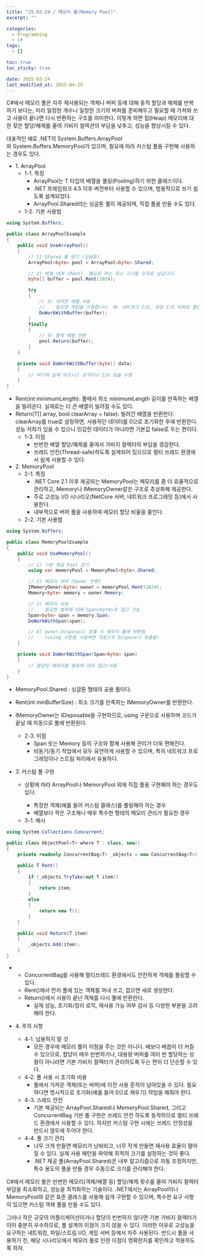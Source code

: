 ```yaml
---
title: "25.03.24 / 메모리 풀(Memory Pool)"
excerpt: ""

categories:
  - Programming
  - C#
tags:
  - []

toc: true
toc_sticky: true

date: 2025-03-24
last_modified_at: 2025-04-29
---
```


C#에서 메모리 풀은 자주 재사용되는 객체나 버퍼 등에 대해 동적 할당과 해제를 반복하기 보다는, 미리 일정한 개수나 일정한 크기의 버퍼를 준비해두고 필요할 때 가져와 쓰고 사용이 끝나면 다시 반환하는 구조를 의미한다. 이렇게 하면 힙(Heap) 메모리에 대한 잦은 할당/해제를 줄여 가비지 컬렉션의 부담을 낮추고, 성능을 향상시킬 수 있다.

대표적인 예로 .NET의 System.Buffers.ArrayPool<T>와 System.Buffers.MemoryPool<T>가 있으며, 필요에 따라 커스텀 풀을 구현해 사용하는 경우도 있다.

- 1\. ArrayPool
  - 1-1. 특징
    - ArrayPool<T>는 T 타입의 배열을 풀링(Pooling)하기 위한 클래스이다.
    - .NET 프레임워크 4.5 이후 버전부터 사용할 수 있으며, 범용적으로 쓰기 쉽도록 설계되었다.
    - ArrayPool<T>.Shared라는 싱글톤 풀이 제공되며, 직접 풀을 만들 수도 있다.
  - 1-2. 기본 사용법

```csharp
using System.Buffers;

public class ArrayPoolExample
{
    public void UseArrayPool()
    {
        // 1) Shared 풀 얻기 (싱글톤)
        ArrayPool<byte> pool = ArrayPool<byte>.Shared;

        // 2) 배열 대여 (Rent). 필요로 하는 최소 크기를 인자로 넘깁니다.
        byte[] buffer = pool.Rent(1024);

        try
        {
            // 3) 대여한 배열 사용
            //    필요한 작업을 수행합니다. 예: 네트워크 I/O, 파일 I/O 버퍼로 활용 등
            DoWorkWithBuffer(buffer);
        }
        finally
        {
            // 4) 풀에 배열 반환
            pool.Return(buffer);
        }
    }

    private void DoWorkWithBuffer(byte[] data)
    {
        // 여기에 실제 비즈니스 로직이나 I/O 등을 수행
    }
}
```

- Rent(int minimumLength): 풀에서 최소 minimumLength 길이를 만족하는 배열을 빌려온다. 실제로는 더 큰 배열이 빌려질 수도 있다.
- Return(T\[\] array, bool clearArray = false): 빌려간 배열을 반환한다. clearArray를 true로 설정하면, 사용하던 데이터를 0으로 초기화한 후에 반환한다. 성능 저하가 있을 수 있으니 민감한 데이터가 아니라면 기본값 false로 두는 편이다.
  - 1-3. 이점
    - 빈번한 배열 할당/해제를 줄여서 가비지 컬렉터의 부담을 경감한다.
    - 쓰레드 안전(Thread-safe)하도록 설계되어 있으므로 멀티 쓰레드 환경에서 쉽게 사용할 수 있다.
- 2\. MemoryPool
  - 2-1. 특징
    - .NET Core 2.1 이후 제공되는 MemoryPool<T>는 메모리를 좀 더 효율적으로 관리하고, Memory<T>나 IMemoryOwner<T>같은 구조로 추상화해 제공한다.
    - 주로 고성능 I/O 시나리오(NetCore 서버, 네트워크 프로그래밍 등)에서 사용한다.
    - 내부적으로 버퍼 풀을 사용하여 메모리 할당 비율을 줄인다.
  - 2-2. 기본 사용법

```csharp
using System.Buffers;

public class MemoryPoolExample
{
    public void UseMemoryPool()
    {
        // 1) 기본 제공 Pool 얻기
        using var memoryPool = MemoryPool<byte>.Shared;

        // 2) 메모리 대여 (Owner 반환)
        IMemoryOwner<byte> owner = memoryPool.Rent(1024);
        Memory<byte> memory = owner.Memory;

        // 3) 메모리 사용
        //    필요한 범위에 대해 Span<byte>로 접근 가능
        Span<byte> span = memory.Span;
        DoWorkWithSpan(span);

        // 4) owner.Dispose() 호출 시 메모리 풀에 반환됨
        //    (using 구문을 사용하면 자동으로 Dispose가 호출됨)
    }

    private void DoWorkWithSpan(Span<byte> span)
    {
        // 할당된 메모리를 필요에 따라 접근/사용
    }
}
```

- MemoryPool<T>.Shared : 싱글톤 형태의 공용 풀이다.
- Rent(int minBufferSize) : 최소 크기를 만족하는 IMemoryOwner<T>를 반환한다.

- IMemoryOwner<T>는 IDisposable을 구현하므로, using 구문으로 사용하며 코드가 끝날 때 자동으로 풀에 반환된다.
  - 2-3. 이점
    - Span<T> 또는 Memory<T> 등의 구조와 함께 사용해 관리가 더욱 편해진다.
    - 비동기/동기 작업에서 모두 유연하게 사용할 수 있으며, 특히 네트워크 프로그래밍이나 스트림 처리에서 유용하다.
- 3\. 커스텀 풀 구현
  - 상황에 따라 ArrayPool<T>나 MemoryPool<T> 외에 직접 풀을 구현해야 하는 경우도 있다.
    - 특정한 객체(예를 들어 커스텀 클래스)를 풀링해야 하는 경우
    - 배열보다 작은 구조체나 매우 특수한 형태의 메모리 관리가 필요한 경우
  - 3-1. 예시

```csharp
using System.Collections.Concurrent;

public class ObjectPool<T> where T : class, new()
{
    private readonly ConcurrentBag<T> _objects = new ConcurrentBag<T>();

    public T Rent()
    {
        if (_objects.TryTake(out T item))
        {
            return item;
        }
        else
        {
            return new T();
        }
    }

    public void Return(T item)
    {
        _objects.Add(item);
    }
}
```

- - ConcurrentBag<T>를 사용해 멀티쓰레드 환경에서도 안전하게 객체를 풀링할 수 있다.
  - Rent()에서 먼저 풀에 있는 객체를 꺼내 쓰고, 없으면 새로 생성한다.
  - Return()에서 사용이 끝난 객체를 다시 풀에 반환한다.
    - 실제 성능, 초기화/정리 로직, 재사용 가능 여부 검사 등 다양한 부분을 고려해야 한다.

- 4\. 주의 사항
  - 4-1. 남용하지 말 것
    - 모든 경우에 메모리 풀이 이점을 주는 것은 아니다. 배보다 배꼽이 더 커질 수 있으므로, 할당이 매우 빈번하거나, 대용량 버퍼를 여러 번 할당하는 상황이 아니라면 기본 가비지 컬렉터가 관리하도록 두는 편이 더 단순할 수 있다.
  - 4-2. 풀 사용 시 초기화 비용
    - 풀에서 가져온 객체(또는 버퍼)에 이전 사용 흔적이 남아있을 수 있다. 필요하다면 명시적으로 초기화(예를 들어 0으로 채우기) 작업을 해줘야 한다.
  - 4-3. 스레드 안전
    - 기본 제공되는 ArrayPool<T>.Shared나 MemoryPool<T>.Shared, 그리고 ConcurrentBag<T> 기반 풀 구현은 쓰레드 안전 하도록 동작하므로 멀티 쓰레드 환경에서 사용할 수 있다. 하지만 커스텀 구현 시에는 쓰레드 안정성을 반드시 염두에 두어야 한다.
  - 4-4. 풀 크기 관리
    - 너무 크게 만들면 메모리가 낭비되고, 너무 작게 만들면 재사용 효율이 떨어질 수 있다. 실제 사용 패턴을 파악해 최적의 크기를 설정하는 것이 좋다.
    - .NET 제공 풀(ArrayPool<T>.Shared)은 내부 알고리즘으로 자동 조정하지만, 특수 용도의 풀을 만들 경우 수동으로 크기를 관리해야 한다.

C#에서 메모리 풀은 빈번한 메모리(객체/배열 등) 할당/해제 횟수를 줄여 가비지 컬렉터 부담을 최소화하고, 성능을 최적화하는 기술이다. .NET에서는 ArrayPool<T>이나 MemoryPool<T>와 같은 표준 클래스를 사용해 쉽게 구현할 수 있으며, 특수한 요구 사항이 있으면 커스텀 객체 풀을 만들 수도 있다.

그러나 작은 규모의 어플리케이션이거나 할당이 빈번하지 않다면 기본 가비지 컬렉터가 이미 충분히 우수하므로, 풀 설계의 이점이 크지 않을 수 있다. 이러한 이유로 고성능을 요구하는 네트워킹, 파일/스트림 I/O, 게임 서버 등에서 자주 사용된다. 반드시 풀을 사용하기 전, 해당 시나리오에서 메모리 풀로 인한 이점이 명확한지를 확인하고 적용하도록 하자.
